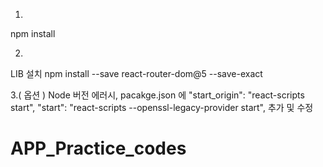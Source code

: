 
1.
npm install

2.
LIB 설치
npm install --save react-router-dom@5 --save-exact

3.( 옵션 )
Node 버전 에러시, pacakge.json 에
    "start_origin": "react-scripts start",
    "start": "react-scripts --openssl-legacy-provider start",
추가 및 수정

# APP_Practice_codes

